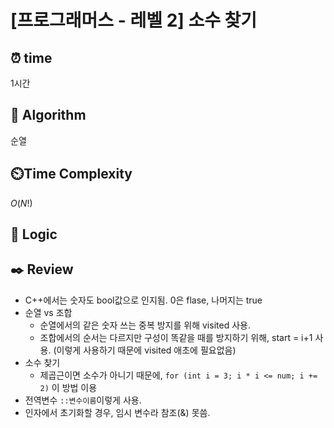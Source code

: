 # [프로그래머스 - 레벨 2] 소수 찾기
 
## ⏰  **time**
1시간

## :pushpin: **Algorithm**
순열

## ⏲️**Time Complexity**
$O(N!)$

## :round_pushpin: **Logic**

## :black_nib: **Review**
- C++에서는 숫자도 bool값으로 인지됨. 0은 flase, 나머지는 true
- 순열 vs 조합
    - 순열에서의 같은 숫자 쓰는 중복 방지를 위해 visited 사용.
    - 조합에서의 순서는 다르지만 구성이 똑같을 때를 방지하기 위해, start = i+1 사용. (이렇게 사용하기 때문에 visited 애초에 필요없음)
- 소수 찾기
    - 제곱근이면 소수가 아니기 때문에, `for (int i = 3; i * i <= num; i += 2)` 이 방법 이용
- 전역변수 `::변수이름`이렇게 사용.
- 인자에서 초기화할 경우, 임시 변수라 참조(&) 못씀.